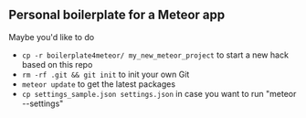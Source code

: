 ## Personal boilerplate for a Meteor app

Maybe you'd like to do

- `cp -r boilerplate4meteor/ my_new_meteor_project` to start a new hack based on this repo
- `rm -rf .git && git init` to init your own Git
- `meteor update` to get the latest packages
- `cp settings_sample.json settings.json` in case you want to run "meteor --settings"